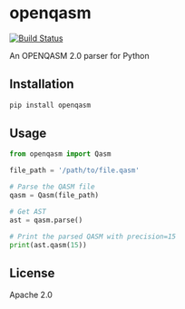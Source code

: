 # openqasm

[![Build Status][openqasm-ti]][openqasm-tu]

An OPENQASM 2.0 parser for Python

## Installation

```sh
pip install openqasm
```

## Usage

```python
from openqasm import Qasm

file_path = '/path/to/file.qasm'

# Parse the QASM file
qasm = Qasm(file_path)

# Get AST
ast = qasm.parse()

# Print the parsed QASM with precision=15
print(ast.qasm(15))
```

## License

Apache 2.0

[openqasm-ti]: https://api.travis-ci.com/qevedo/openqasm.svg?branch=master
[openqasm-tu]: https://travis-ci.com/qevedo/openqasm

